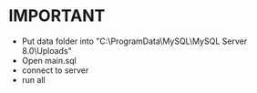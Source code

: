 # IMPORTANT

- Put data folder into "C:\ProgramData\MySQL\MySQL Server 8.0\Uploads"
- Open main.sql
- connect to server
- run all